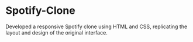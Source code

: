 # Spotify-Clone
Developed a responsive Spotify clone using HTML and CSS, replicating the layout and design of the original interface.
